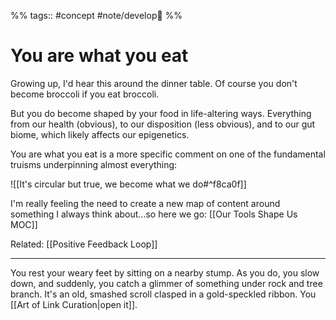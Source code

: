 %% tags:: #concept #note/develop🍃 %% 
# You are what you eat
Growing up, I'd hear this around the dinner table. Of course you don't become broccoli if you eat broccoli. 

But you do become shaped by your food in life-altering ways. Everything from our health (obvious), to our disposition (less obvious), and to our gut biome, which likely affects our epigenetics. 

You are what you eat is a more specific comment on one of the fundamental truisms underpinning almost everything:

![[It's circular but true, we become what we do#^f8ca0f]]

I'm really feeling the need to create a new map of content around something I always think about...so here we go: [[Our Tools Shape Us MOC]]

Related: [[Positive Feedback Loop]]

---
You rest your weary feet by sitting on a nearby stump. As you do, you slow down, and suddenly, you catch a glimmer of something under rock and tree branch. It's an old, smashed scroll clasped in a gold-speckled ribbon. You [[Art of Link Curation|open it]].
